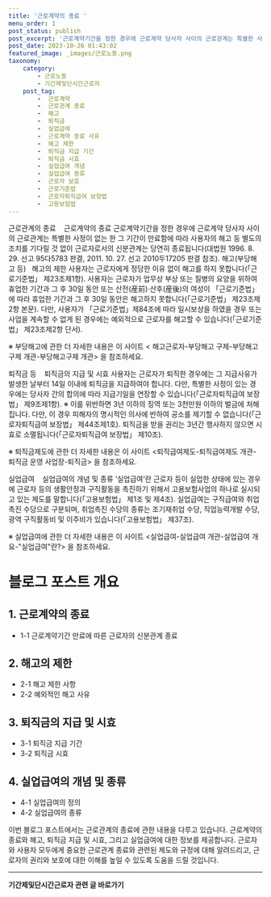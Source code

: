 ```yaml
---
title: '근로계약의 종료 '
menu_order: 1
post_status: publish
post_excerpt: '근로계약기간을 정한 경우에 근로계약 당사자 사이의 근로관계는 특별한 사정이 없는 한 그 기간이 만료함에 따라 사용자의 해고 등 별도의 조치를 기다릴 것 없이 근로자로서의 신분관계는 당연히 종료됩니다 대법원 1996. 8. 29. 선고 95다5783 판결, 2011. 10. 27. 선고 2010두17205 판결 참조 .'
post_date: 2023-10-26 01:43:02
featured_image: _images/근로노동.png
taxonomy:
    category:
        - 근로노동
        - 기간제및단시간근로자
    post_tag:
        -  근로계약
        -  근로관계 종료
        -  해고
        -  퇴직금
        -  실업급여
        -  근로계약 종료 사유
        -  해고 제한
        -  퇴직금 지급 기간
        -  퇴직금 시효
        -  실업급여 개념
        -  실업급여 종류
        -  근로자 보호
        -  근로기준법
        -  근로자퇴직급여 보장법
        -  고용보험법
---
```



근로관계의 종료   
근로계약의 종료
근로계약기간을 정한 경우에 근로계약 당사자 사이의 근로관계는 특별한 사정이 없는 한 그 기간이 만료함에 따라 사용자의 해고 등 별도의 조치를 기다릴 것 없이 근로자로서의 신분관계는 당연히 종료됩니다(대법원 1996. 8. 29. 선고 95다5783 판결, 2011. 10. 27. 선고 2010두17205 판결 참조).
해고(부당해고 등)  
해고의 제한
사용자는 근로자에게 정당한 이유 없이 해고를 하지 못합니다(「근로기준법」 제23조제1항).
사용자는 근로자가 업무상 부상 또는 질병의 요양을 위하여 휴업한 기간과 그 후 30일 동안 또는 산전(産前)·산후(産後)의 여성이 「근로기준법」에 따라 휴업한 기간과 그 후 30일 동안은 해고하지 못합니다(「근로기준법」 제23조제2항 본문).
다만, 사용자가 「근로기준법」제84조에 따라 일시보상을 하였을 경우 또는 사업을 계속할 수 없게 된 경우에는 예외적으로 근로자를 해고할 수 있습니다(「근로기준법」 제23조제2항 단서).

※ 부당해고에 관한 더 자세한 내용은 이 사이트 < 해고근로자-부당해고 구제-부당해고구제 개관-부당해고구제 개관> 을 참조하세요.

퇴직금 등   
퇴직금의 지급 및 시효
사용자는 근로자가 퇴직한 경우에는 그 지급사유가 발생한 날부터 14일 이내에 퇴직금을 지급하여야 합니다. 다만, 특별한 사정이 있는 경우에는 당사자 간의 합의에 따라 지급기일을 연장할 수 있습니다(「근로자퇴직급여 보장법」 제9조제1항).
※ 이를 위반하면 3년 이하의 징역 또는 3천만원 이하의 벌금에 처해집니다. 다만, 이 경우 피해자의 명시적인 의사에 반하여 공소를 제기할 수 없습니다(「근로자퇴직급여 보장법」 제44조제1호).
퇴직금을 받을 권리는 3년간 행사하지 않으면 시효로 소멸됩니다(「근로자퇴직급여 보장법」 제10조).

※ 퇴직금제도에 관한 더 자세한 내용은 이 사이트 <퇴직급여제도-퇴직급여제도 개관-퇴직금 운영 사업장-퇴직금> 을 참조하세요.

실업급여   
실업급여의 개념 및 종류
‘실업급여’란 근로자 등이 실업한 상태에 있는 경우에 근로자 등의 생활안정과 구직활동을 촉진하기 위해서 고용보험사업의 하나로 실시되고 있는 제도를 말합니다(「고용보험법」 제1조 및 제4조).
실업급여는 구직급여와 취업촉진 수당으로 구분되며, 취업촉진 수당의 종류는 조기재취업 수당, 직업능력개발 수당, 광역 구직활동비 및 이주비가 있습니다(「고용보험법」 제37조).

※ 실업급여에 관한 더 자세한 내용은 이 사이트 <실업급여-실업급여 개관-실업급여 개요-"실업급여"란?> 을 참조하세요.


# 블로그 포스트 개요

## 1. 근로계약의 종료
- 1-1 근로계약기간 만료에 따른 근로자의 신분관계 종료

## 2. 해고의 제한
- 2-1 해고 제한 사항
- 2-2 예외적인 해고 사유

## 3. 퇴직금의 지급 및 시효
- 3-1 퇴직금 지급 기간
- 3-2 퇴직금 시효

## 4. 실업급여의 개념 및 종류
- 4-1 실업급여의 정의
- 4-2 실업급여의 종류

이번 블로그 포스트에서는 근로관계의 종료에 관한 내용을 다루고 있습니다. 근로계약의 종료와 해고, 퇴직금 지급 및 시효, 그리고 실업급여에 대한 정보를 제공합니다. 근로자와 사용자 모두에게 중요한 근로관계 종료와 관련된 제도와 규정에 대해 알려드리고, 근로자의 권리와 보호에 대한 이해를 높일 수 있도록 도움을 드릴 것입니다.
<!-- wp:separator -->
<hr class="wp-block-separator has-alpha-channel-opacity"/>
<!-- /wp:separator -->

<!-- wp:group {"backgroundColor":"base","layout":{"type":"constrained"}} -->
<div class="wp-block-group has-base-background-color has-background"><!-- wp:paragraph {"align":"center","fontSize":"medium"} -->
<p class="has-text-align-center has-large-font-size"><strong>기간제및단시간근로자 관련 글 바로가기</strong></p>
<!-- /wp:paragraph -->


<!-- wp:latest-posts
{"categories":[{"id":10536,"count":19,"description":"","link":"https://uknowlaw.com/category/%ea%b8%b0%ea%b0%84%ec%a0%9c%eb%b0%8f%eb%8b%a8%ec%8b%9c%ea%b0%84%ea%b7%bc%eb%a1%9c%ec%9e%90/","name":"기간제및단시간근로자","slug":"기간제및단시간근로자","taxonomy":"category","parent":0,"meta":[],"_links":{"self":[{"href":"https://uknowlaw.com/wp-json/wp/v2/categories/10536"}],"collection":[{"href":"https://uknowlaw.com/wp-json/wp/v2/categories"}],"about":[{"href":"https://uknowlaw.com/wp-json/wp/v2/taxonomies/category"}],"wp:post_type":[{"href":"https://uknowlaw.com/wp-json/wp/v2/posts?categories=10536"}],"curies":[{"name":"wp","href":"https://api.w.org/{rel}","templated":true}]}}],"postsToShow":100,"excerptLength":28,"postLayout":"grid","columns":2,"featuredImageAlign":"left","featuredImageSizeSlug":"large","fontSize":"small"} /--></div>
<!-- /wp:group -->